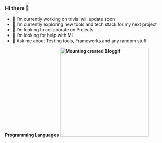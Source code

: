 ### Hi there 👋

- 🔭 I’m currently working on trivial will update soon 
- 🌱 I’m currently exploring new tools and tech stack for my next project
- 👯 I’m looking to collaborate on Projects
- 🤔 I’m looking for help with ML
- 💬 Ask me about Testing tools, Frameworks and any random stuff 


<b>Programming Languages<b>
<a href="https://en.bloggif.com/" title="Photo Editing"><img src="https://data.bloggif.com/distant/user/store/a/4/1/8/77da311272eff06a1ddeee356a6d814a.gif" alt="Mounting created Bloggif" width="281" height="281" /></a>

